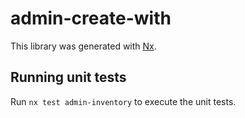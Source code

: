 # admin-create-with

This library was generated with [Nx](https://nx.dev).

## Running unit tests

Run `nx test admin-inventory` to execute the unit tests.
